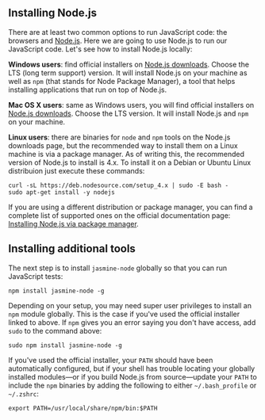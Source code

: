 ## Installing Node.js

There are at least two common options to run JavaScript code: the browsers and [Node.js](http://nodejs.org/). Here we are going to use Node.js to run our JavaScript code. Let's see how to install Node.js locally:

**Windows users**: find official installers on [Node.js downloads](https://nodejs.org/en/download/). Choose the LTS (long term support) version. It will install Node.js on your machine as well as `npm` (that stands for Node Package Manager), a tool that helps installing applications that run on top of Node.js.

**Mac OS X users**: same as Windows users, you will find official installers on [Node.js downloads](https://nodejs.org/en/download/). Choose the LTS version. It will install Node.js and `npm` on your machine.

**Linux users**: there are binaries for `node` and `npm` tools on the Node.js downloads page, but the recommended way to install them on a Linux machine is via a package manager. As of writing this, the recommended version of Node.js to install is 4.x. To install it on a Debian or Ubuntu Linux distribuion just execute these commands:

    curl -sL https://deb.nodesource.com/setup_4.x | sudo -E bash -
    sudo apt-get install -y nodejs

If you are using a different distribution or package manager, you can find a complete list of supported ones on the official documentation page: [Installing Node.js via package manager](https://nodejs.org/en/download/package-manager/#debian-and-ubuntu-based-linux-distributions).

## Installing additional tools

The next step is to install `jasmine-node` globally so that you can run JavaScript tests:

    npm install jasmine-node -g

Depending on your setup, you may need super user privileges to install an `npm` module globally. This is the case if you've used the official installer linked to above. If `npm` gives you an error saying you don't have access, add `sudo` to the command above:

    sudo npm install jasmine-node -g

If you've used the official installer, your `PATH` should have been automatically configured, but if your shell has trouble locating your globally installed modules&mdash;or if you build Node.js from source&mdash;update your `PATH` to include the `npm` binaries by adding the following to either `~/.bash_profile` or `~/.zshrc`:

    export PATH=/usr/local/share/npm/bin:$PATH

